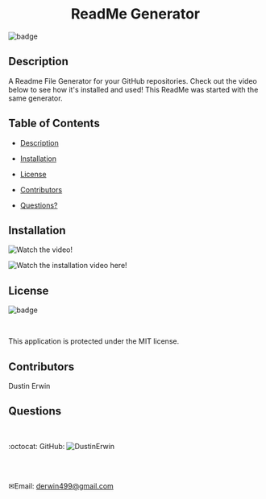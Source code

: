 <h1 align="center">ReadMe Generator</h1>

![badge](https://img.shields.io/badge/license-MIT-blue)<br />

## Description

A Readme File Generator for your GitHub repositories. Check out the video below to see how it's installed and used! This ReadMe was started with the same generator.

## Table of Contents

- [Description](#description)

- [Installation](#installation)

- [License](#license)

- [Contributors](#contributors)

- [Questions?](#questions)

## Installation

![Watch the video!](https://user-images.githubusercontent.com/70966543/99893284-081a2580-2c4c-11eb-9da9-a5ebe163134a.gif)

![Watch the installation video here!](https://drive.google.com/file/d/1wCqPLPJlgX6ekM2f6VQyB09LxaGTn6jo/view)

## License

![badge](https://img.shields.io/badge/license-MIT-blue)

<br />

This application is protected under the MIT license.

## Contributors

Dustin Erwin

## Questions

<br />

:octocat: GitHub: ![DustinErwin](https://github.com/DustinErwin)

<br />
<br />

✉Email: derwin499@gmail.com
